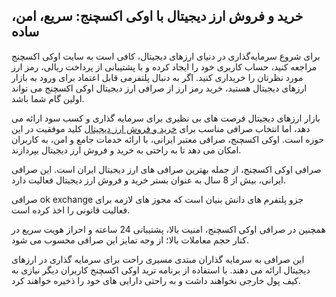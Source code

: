 

## خرید و فروش ارز دیجیتال با اوکی اکسچنج: سریع، امن، ساده

برای شروع سرمایه‌گذاری در دنیای ارزهای دیجیتال، کافی است به سایت اوکی اکسچنج مراجعه کنید، حساب کاربری خود را ایجاد کرده و با پشتیبانی از پرداخت ریالی، رمز ارز مورد نظرتان را خریداری کنید. اگر به دنبال پلتفرمی قابل اعتماد برای ورود به بازار ارزهای دیجیتال هستید، خرید رمز ارز از صرافی ارز دیجیتال اوکی اکسچنج می‌ تواند اولین گام شما باشد.

بازار ارزهای دیجیتال فرصت‌ های بی‌ نظیری برای سرمایه‌ گذاری و کسب سود ارائه می‌ دهد، اما انتخاب صرافی مناسب برای [خرید و فروش ارز دیجیتال](https://ok-ex.io/) کلید موفقیت در این حوزه است. اوکی اکسچنج، صرافی معتبر ایرانی، با ارائه خدمات جامع و امن، به کاربران امکان می‌ دهد تا به‌ راحتی به خرید و فروش ارز دیجیتال بپردازند.

صرافی اوکی اکسچنج، از جمله بهترین صرافی های ارز دیجیتال ایران است. این صرافی ایرانی، بیش از 8 سال به عنوان بستر خرید و فروش ارز دیجیتال فعالیت دارد.

صرافی ok exchange جزو پلتفرم های دانش بنیان است که مجوز های لازمه برای فعالیت قانونی را اخذ کرده است.

همچنین در صرافی اوکی اکسچنج، امنیت بالا، پشتیبانی 24 ساعته و احراز هویت سریع در کنار حجم معاملات بالا؛ از وجه تمایز این صرافی محسوب می شود.

این صرافی به سرمایه گذاران مبتدی مسیری راحت برای سرمایه گذاری در ارزهای دیجیتال ارائه می دهند. با استفاده از برنامه ترید اوکی اکسچنج کاربران دیگر نیازی به کیف پول خارجی نخواهند داشت و به راحتی دارایی های خود را ذخیره خواهند کرد.
